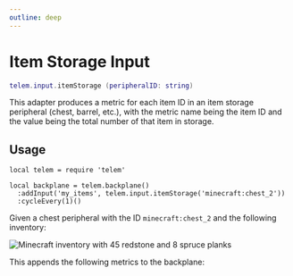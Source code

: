 ```yaml
---
outline: deep
---
```


# Item Storage Input <RepoLink path="lib/input/ItemStorageInputAdapter.lua" />

```lua
telem.input.itemStorage (peripheralID: string)
```

This adapter produces a metric for each item ID in an item storage peripheral (chest, barrel, etc.), with the metric name being the item ID and the value being the total number of that item in storage.

## Usage

```lua{4}
local telem = require 'telem'

local backplane = telem.backplane()
  :addInput('my_items', telem.input.itemStorage('minecraft:chest_2'))
  :cycleEvery(1)()
```

Given a chest peripheral with the ID `minecraft:chest_2` and the following inventory:

![Minecraft inventory with 45 redstone and 8 spruce planks](/assets/inventory.png)

This appends the following metrics to the backplane:

<MetricTable
  :metrics="[
    {
      name: 'storage:minecraft:redstone',
      value: 45,
      unit: 'item',
      adapter: 'my_items',
      source: 'minecraft:chest_2'
    },
    {
      name: 'storage:minecraft:spruce_planks',
      value: 8,
      unit: 'item',
      adapter: 'my_items',
      source: 'minecraft:chest_2'
    }
  ]"
/>
